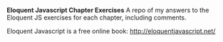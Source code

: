 **Eloquent Javascript Chapter Exercises**
A repo of my answers to the Eloquent JS exercises for each chapter, including comments.

Eloquent Javascript is a free online book: http://eloquentjavascript.net/